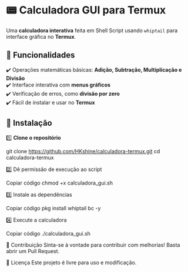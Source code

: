 # 📟 Calculadora GUI para Termux

Uma **calculadora interativa** feita em Shell Script usando `whiptail` para interface gráfica no **Termux**.

## 📌 Funcionalidades
✔️ Operações matemáticas básicas: **Adição, Subtração, Multiplicação e Divisão**  
✔️ Interface interativa com **menus gráficos**  
✔️ Verificação de erros, como **divisão por zero**  
✔️ Fácil de instalar e usar no **Termux**  

## 🚀 Instalação

1️⃣ **Clone o repositório**  

git clone https://github.com/HKshine/calculadora-termux.git
cd calculadora-termux


2️⃣ Dê permissão de execução ao script

Copiar código
chmod +x calculadora_gui.sh

3️⃣ Instale as dependências

Copiar código
pkg install whiptail bc -y

4️⃣ Execute a calculadora

Copiar código
./calculadora_gui.sh

🤝 Contribuição
Sinta-se à vontade para contribuir com melhorias! Basta abrir um Pull Request.

📜 Licença
Este projeto é livre para uso e modificação.


